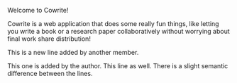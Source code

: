 Welcome to Cowrite!

Cowrite is a web application that does some really fun things, like letting you write a book or a research paper collaboratively without worrying about final work share distribution!

This is a new line added by another member. 


This one is added by the author. This line as well.
There is a slight semantic difference between the lines.

